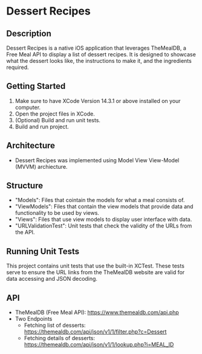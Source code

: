 #  Dessert Recipes

## Description

Dessert Recipes is a native iOS application that leverages TheMealDB, a Free Meal API to display a 
list of dessert recipes. It is designed to showcase what the dessert looks like, the instructions to make it, 
and the ingredients required.

## Getting Started

1. Make sure to have XCode Version 14.3.1 or above installed on your computer.
2. Open the project files in XCode.
3. (Optional) Build and run unit tests.
4. Build and run project.

## Architecture

- Dessert Recipes was implemented using Model View View-Model (MVVM) archiecture.

## Structure

- "Models": Files that cointain the models for what a meal consists of.
- "ViewModels": Files that contain the view models that provide data and functionality to be used by views.
- "Views": Files that use view models to display user interface with data.
- "URLValidationTest": Unit tests that check the validity of the URLs from the API.

## Running Unit Tests

This project contains unit tests that use the built-in XCTest. These tests serve to ensure the URL links
from the TheMealDB website are valid for data accessing and JSON decoding.

## API

- TheMealDB (Free Meal API): https://www.themealdb.com/api.php
- Two Endpoints 
    - Fetching list of desserts: https://themealdb.com/api/json/v1/1/filter.php?c=Dessert
    - Fetching details of desserts: https://themealdb.com/api/json/v1/1/lookup.php?i=MEAL_ID

